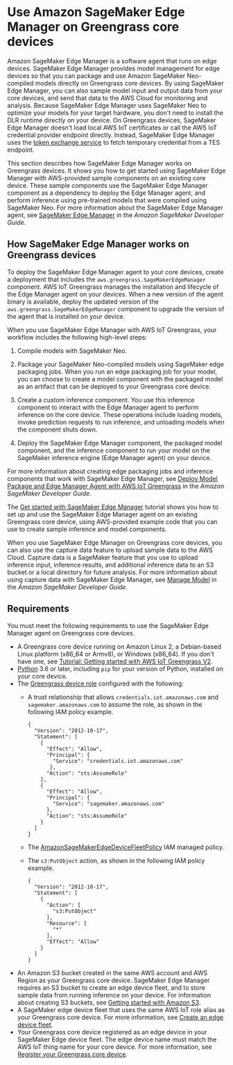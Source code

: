 # Use Amazon SageMaker Edge Manager on Greengrass core devices<a name="use-sagemaker-edge-manager"></a>

Amazon SageMaker Edge Manager is a software agent that runs on edge devices\. SageMaker Edge Manager provides model management for edge devices so that you can package and use Amazon SageMaker Neo\-compiled models directly on Greengrass core devices\. By using SageMaker Edge Manager, you can also sample model input and output data from your core devices, and send that data to the AWS Cloud for monitoring and analysis\. Because SageMaker Edge Manager uses SageMaker Neo to optimize your models for your target hardware, you don't need to install the DLR runtime directly on your device\. On Greengrass devices, SageMaker Edge Manager doesn't load local AWS IoT certificates or call the AWS IoT credential provider endpoint directly\. Instead, SageMaker Edge Manager uses the [token exchange service](token-exchange-service-component.md) to fetch temporary credential from a TES endpoint\. 

This section describes how SageMaker Edge Manager works on Greengrass devices\. It shows you how to get started using SageMaker Edge Manager with AWS\-provided sample components on an existing core device\. These sample components use the SageMaker Edge Manager component as a dependency to deploy the Edge Manager agent, and perform inference using pre\-trained models that were compiled using SageMaker Neo\. For more information about the SageMaker Edge Manager agent, see [SageMaker Edge Manager](https://docs.aws.amazon.com/sagemaker/latest/dg/edge.html) in the *Amazon SageMaker Developer Guide*\.



## How SageMaker Edge Manager works on Greengrass devices<a name="how-to-use-sdge-manager-with-greengrass"></a>

To deploy the SageMaker Edge Manager agent to your core devices, create a deployment that includes the `aws.greengrass.SageMakerEdgeManager` component\. AWS IoT Greengrass manages the installation and lifecycle of the Edge Manager agent on your devices\. When a new version of the agent binary is available, deploy the updated version of the `aws.greengrass.SageMakerEdgeManager` component to upgrade the version of the agent that is installed on your device\. 

When you use SageMaker Edge Manager with AWS IoT Greengrass, your workflow includes the following high\-level steps:

1. Compile models with SageMaker Neo\.

1. Package your SageMaker Neo\-compiled models using SageMaker edge packaging jobs\. When you run an edge packaging job for your model, you can choose to create a model component with the packaged model as an artifact that can be deployed to your Greengrass core device\. 

1. Create a custom inference component\. You use this inference component to interact with the Edge Manager agent to perform inference on the core device\. These operations include loading models, invoke prediction requests to run inference, and unloading models when the component shuts down\. 

1. Deploy the SageMaker Edge Manager component, the packaged model component, and the inference component to run your model on the SageMaker inference engine \(Edge Manager agent\) on your device\.

For more information about creating edge packaging jobs and inference components that work with SageMaker Edge Manager, see [Deploy Model Package and Edge Manager Agent with AWS IoT Greengrass](https://docs.aws.amazon.com/sagemaker/latest/dg/edge-greengrass.html) in the *Amazon SageMaker Developer Guide*\.

The [Get started with SageMaker Edge Manager](get-started-with-edge-manager-on-greengrass.md) tutorial shows you how to set up and use the SageMaker Edge Manager agent on an existing Greengrass core device, using AWS\-provided example code that you can use to create sample inference and model components\. 

When you use SageMaker Edge Manager on Greengrass core devices, you can also use the capture data feature to upload sample data to the AWS Cloud\. Capture data is a SageMaker feature that you use to upload inference input, inference results, and additional inference data to an S3 bucket or a local directory for future analysis\. For more information about using capture data with SageMaker Edge Manager, see [Manage Model](https://docs.aws.amazon.com/sagemaker/latest/dg/edge-manage-model.html#edge-manage-model-capturedata) in the *Amazon SageMaker Developer Guide*\.

## Requirements<a name="greengrass-edge-manager-agent-requirements"></a>

You must meet the following requirements to use the SageMaker Edge Manager agent on Greengrass core devices\.<a name="sm-edge-manager-component-reqs"></a>
+ <a name="sm-req-core-device"></a>A Greengrass core device running on Amazon Linux 2, a Debian\-based Linux platform \(x86\_64 or Armv8\), or Windows \(x86\_64\)\. If you don't have one, see [Tutorial: Getting started with AWS IoT Greengrass V2](getting-started.md)\.
+ <a name="sm-req-python"></a>[Python](https://www.python.org/downloads/) 3\.6 or later, including `pip` for your version of Python, installed on your core device\.
+ The [Greengrass device role](device-service-role.md) configured with the following: 
  + <a name="sm-req-iam-trust-relationship"></a>A trust relationship that allows `credentials.iot.amazonaws.com` and `sagemaker.amazonaws.com` to assume the role, as shown in the following IAM policy example\.

    ```
    { 
      "Version": "2012-10-17",
      "Statement": [ 
        { 
          "Effect": "Allow", 
          "Principal": {
            "Service": "credentials.iot.amazonaws.com"
           }, 
          "Action": "sts:AssumeRole" 
        },
        { 
          "Effect": "Allow", 
          "Principal": {
            "Service": "sagemaker.amazonaws.com"
          }, 
          "Action": "sts:AssumeRole" 
        } 
      ] 
    }
    ```
  + <a name="sm-req-iam-sagemanakeredgedevicefleetpolicy"></a>The [AmazonSageMakerEdgeDeviceFleetPolicy](https://console.aws.amazon.com/iam/home#/policies/arn:aws:iam::aws:policy/service-role/AmazonSageMakerEdgeDeviceFleetPolicy) IAM managed policy\.
  + <a name="sm-req-iam-s3-putobject"></a>The `s3:PutObject` action, as shown in the following IAM policy example\.

    ```
    {
      "Version": "2012-10-17",
      "Statement": [
        {
          "Action": [
            "s3:PutObject"
          ],
          "Resource": [
            "*"
          ],
          "Effect": "Allow"
        }
      ]
    }
    ```
+ <a name="sm-req-s3-bucket"></a>An Amazon S3 bucket created in the same AWS account and AWS Region as your Greengrass core device\. SageMaker Edge Manager requires an S3 bucket to create an edge device fleet, and to store sample data from running inference on your device\. For information about creating S3 buckets, see [Getting started with Amazon S3](https://docs.aws.amazon.com/AmazonS3/latest/userguide/GetStartedWithS3.html)\.
+ <a name="sm-req-edge-device-fleet"></a>A SageMaker edge device fleet that uses the same AWS IoT role alias as your Greengrass core device\. For more information, see [Create an edge device fleet](get-started-with-edge-manager-on-greengrass.md#create-edge-device-fleet-for-greengrass)\.
+ <a name="sm-req-edge-device"></a>Your Greengrass core device registered as an edge device in your SageMaker Edge device fleet\. The edge device name must match the AWS IoT thing name for your core device\. For more information, see [Register your Greengrass core device](get-started-with-edge-manager-on-greengrass.md#register-greengrass-core-device-in-sme)\.